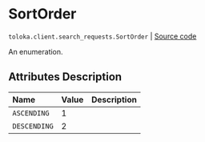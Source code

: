 # SortOrder
`toloka.client.search_requests.SortOrder` | [Source code](https://github.com/Toloka/toloka-kit/blob/v1.1.2/src/client/search_requests.py#L70)

An enumeration.

## Attributes Description

| Name | Value | Description |
| :------| :-----------| :----------| 
`ASCENDING`|1|
`DESCENDING`|2|
